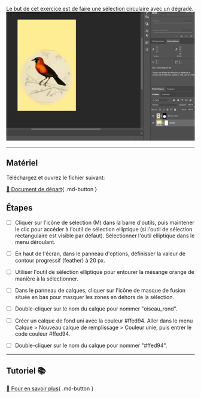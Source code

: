 Le but de cet exercice est de faire une sélection circulaire avec un dégradé. 
<img src="images/08_mesange_circulaire.png">
***  

## Matériel
Téléchargez et ouvrez le fichier suivant:   

[📁 Document de départ](.images/08_mesanges.jpg){ .md-button }   <br>

## Étapes

- [ ] Cliquer sur l'icône de sélection (M) dans la barre d'outils, puis maintener le clic pour accéder à l'outil de sélection elliptique (si l'outil de sélection rectangulaire est visible par défaut). Sélectionner l'outil elliptique dans le menu déroulant.
- [ ] En haut de l'écran, dans le panneau d'options, définisser la valeur de contour progressif (feather) à 20 px.
- [ ] Utiliser l'outil de sélection elliptique pour entourer la mésange orange de manière à la sélectionner.
- [ ] Dans le panneau de calques, cliquer sur l'icône de masque de fusion située en bas pour masquer les zones en dehors de la sélection.
- [ ] Double-cliquer sur le nom du calque pour nommer "oiseau_rond".
- [ ] Créer un calque de fond uni avec la couleur #ffed94. Aller dans le menu Calque > Nouveau calque de remplissage > Couleur unie, puis entrer le code couleur #ffed94.
- [ ] Double-cliquer sur le nom du calque pour nommer "#ffed94".


***  
## Tutoriel 📚
[📖 Pour en savoir plus](https://cmontmorency365-my.sharepoint.com/:v:/g/personal/flpilote_cmontmorency_qc_ca/EZd7q9svWmpBiU4DtveYlq8B7jew9aOFR7vlbAEC5c9Evg?nav=eyJyZWZlcnJhbEluZm8iOnsicmVmZXJyYWxBcHAiOiJPbmVEcml2ZUZvckJ1c2luZXNzIiwicmVmZXJyYWxBcHBQbGF0Zm9ybSI6IldlYiIsInJlZmVycmFsTW9kZSI6InZpZXciLCJyZWZlcnJhbFZpZXciOiJNeUZpbGVzTGlua0NvcHkifX0&e=0rhfqg){ .md-button }   <br>




